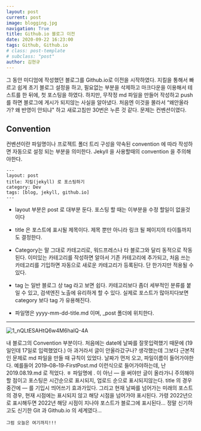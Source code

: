 ```yaml
---
layout: post
current: post
image: blogging.jpg
navigation: True
title: Github.io 블로그 이전
date: 2020-09-22 16:23:00
tags: Github, Github.io
# class: post-template
# subclass: "post"
author: 김현규
---
```


그 동안 미디엄에 작성했던 블로그를 Github.io로 이전을 시작하였다.
지킬을 통해서 빠르고 쉽게 초기 블로그 설정을 하고, 필요없는 부분을 삭제하고 마크다운을 이용해서 테스트를 한 뒤에, 첫 포스팅을 하였다.
하지만, 무작정 md 파일을 만들어 작성하고 push를 하면 블로그에 게시가 되지않는 사실을 알아냈다. 처음엔 이것을 몰라서 “왜안올라가? 왜 반영이 안되냐" 하고 새로고침만 30번은 누른 것 같다.
문제는 컨벤션이였다.

## Convention

컨벤션이란 파일명이나 프로젝트 폴더 트리 구성을 약속된 convention 에 따라 작성하면 자동으로 설정 되는 부분을 의미한다. Jekyll 을 사용할때의 convention 을 주의해야한다.

```
---
layout: post
title: 지킬(jekyll) 로 포스팅하기
category: Dev
tags: [blog, jekyll, github.io]
---
```

- layout 부분은 post 로 대부분 둔다. 포스팅 할 때는 이부분을 수정 할일이 없을것이다
- title 은 포스트에 표시될 제목이다. 제목 뿐만 아니라 링크 될 페이지의 타이틀까지도 결정한다.
- Category는 말 그대로 카테고리로, 워드프레스나 타 블로그와 달리 동적으로 작동된다. 이미있는 카테고리를 작성하면 알아서 기존 카테고리에 추가되고,
  처음 쓰는 카테고리를 기입하면 자동으로 새로운 카테고리가 등록된다. 단 한가지만 적용될 수 있다.

- tag 는 일반 블로그 상 tag 라고 보면 쉽다. 카테고리보다 좀더 세부적인 분류를 붙일 수 있고, 검색엔진 노출에 유리하게 할 수 있다. 실제로 포스트가 많아지다보면 category 보다 tag 가 유용해진다.
- 파일명은 yyyy-mm-dd-title.md 이며, \_post 폴더에 위치한다.

<hr>

![1_nQLtESAHtQ6w4M6haIQ-4A](https://user-images.githubusercontent.com/46562138/91376130-6014dc00-e857-11ea-9de6-0799a71e35a8.png)

내 블로그의 Convention 부분이다.
처음에는 date에 날짜를 잘못입력했기 때문에 (19일인데 17일로 입력했었다.)
아 과거라서 글이 안올라갔구나? 생각했는데 그보다 근본적인 문제로
md 파일을 만들 때 규칙이 있었다. 날짜가 먼저 오고, 파일이름이 들어가야한다.
예를들어
2019–08–19-FirstPost.md
이런식으로 들어가야하는데, 난 2019.08.19.md 로 적었다. ㅎ
파일명에 . 이 아닌 — 을 써야만 글이 올라가니 주의해야 할 점이고
포스팅은 시간순으로 표시되지, 업로드 순으로 표시되지않는다. title 의 경우 중간에 — 를 기입시 띄어쓰기 효과가있다. 그리고 현재 날짜를 넘어가는 미래의 포스트의 경우, 현재 시점에는 표시되지 않고 해당 시점을 넘어가야 표시된다. 가령 2022년으로 표시해두면 2022년 해당 시점이 지나야 포스트가 블로그에 표시된다…
정말 신기하고도 신기한 Git 과 Github.io 의 세계였다…

<code>그럼 오늘은 여기까지!!!</code>
